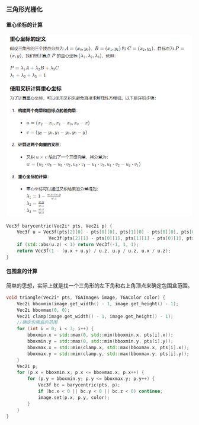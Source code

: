 ### 三角形光栅化

#### 重心坐标的计算

<img src="TinyRenderer_markdown_image/image-20240712160534511.png" alt="image-20240712160534511" style="zoom: 80%;" />

```c++
Vec3f barycentric(Vec2i* pts, Vec2i p) {
    Vec3f u = Vec3f(pts[2][0] - pts[0][0], pts[1][0] - pts[0][0], pts[0][0] - p[0]) ^
                Vec3f(pts[2][1] - pts[0][1], pts[1][1] - pts[0][1], pts[0][1] - p[1]);//重心坐标的计算有公式
    if (std::abs(u.z) < 1) return Vec3f(-1, 1, 1);
    return Vec3f(1 - (u.x + u.y) / u.z, u.y / u.z, u.x / u.z);
}
```

#### 包围盒的计算

简单的思想，实际上就是找一个三角形的左下角和右上角顶点来确定包围盒范围。

```c++
void triangle(Vec2i* pts, TGAImage& image, TGAColor color) {
    Vec2i bboxmin(image.get_width() - 1, image.get_height() - 1);
    Vec2i bboxmax(0, 0);
    Vec2i clamp(image.get_width() - 1, image.get_height() - 1);
    //确定包围盒的范围
    for (int i = 0; i < 3; i++) {
        bboxmin.x = std::max(0, std::min(bboxmin.x, pts[i].x));
        bboxmin.y = std::max(0, std::min(bboxmin.y, pts[i].y));
        bboxmax.x = std::min(clamp.x, std::max(bboxmax.x, pts[i].x));
        bboxmax.y = std::min(clamp.y, std::max(bboxmax.y, pts[i].y));
    }
    Vec2i p;
    for (p.x = bboxmin.x; p.x <= bboxmax.x; p.x++) {
        for (p.y = bboxmin.y; p.y <= bboxmax.y; p.y++) {
            Vec3f bc = barycentric(pts, p);
            if (bc.x < 0 || bc.y < 0 || bc.z < 0) continue;
            image.set(p.x, p.y, color);
        }
    }
}
```

